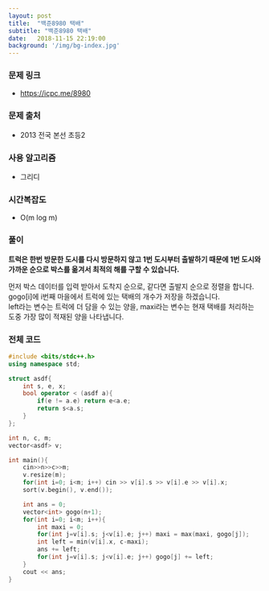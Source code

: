 ```yaml
---
layout: post
title:  "백준8980 택배"
subtitle: "백준8980 택배"
date:   2018-11-15 22:19:00
background: '/img/bg-index.jpg'
---
```


### 문제 링크
* https://icpc.me/8980

### 문제 출처
* 2013 전국 본선 초등2

### 사용 알고리즘
* 그리디

### 시간복잡도
* O(m log m)

### 풀이
<b>트럭은 한번 방문한 도시를 다시 방문하지 않고 1번 도시부터 출발하기 때문에 1번 도시와 가까운 순으로 박스를 옮겨서 최적의 해를 구할 수 있습니다.<br></b>

먼저 박스 데이터를 입력 받아서 도착지 순으로, 같다면 출발지 순으로 정렬을 합니다.<br>
gogo[i]에 i번째 마을에서 트럭에 있는 택배의 개수가 저장을 하겠습니다.<br>
left라는 변수는 트럭에 더 담을 수 있는 양을, maxi라는 변수는 현재 택배를 처리하는 도중 가장 많이 적재된 양을 나타냅니다.<br>


### 전체 코드
```cpp
#include <bits/stdc++.h>
using namespace std;

struct asdf{
	int s, e, x;
	bool operator < (asdf a){
		if(e != a.e) return e<a.e;
		return s<a.s;
	}
};

int n, c, m;
vector<asdf> v;

int main(){
	cin>>n>>c>>m;
	v.resize(m);
	for(int i=0; i<m; i++) cin >> v[i].s >> v[i].e >> v[i].x;
	sort(v.begin(), v.end());

	int ans = 0;
	vector<int> gogo(n+1);
	for(int i=0; i<m; i++){
		int maxi = 0;
		for(int j=v[i].s; j<v[i].e; j++) maxi = max(maxi, gogo[j]);
		int left = min(v[i].x, c-maxi);
		ans += left;
		for(int j=v[i].s; j<v[i].e; j++) gogo[j] += left;
	}
	cout << ans;
}
```
